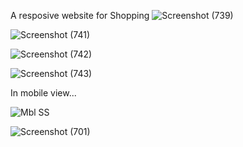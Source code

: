 A resposive website for Shopping
![Screenshot (739)](https://github.com/user-attachments/assets/2fe6d65e-543b-4ea8-9742-bb3bdf3eb7dd)

![Screenshot (741)](https://github.com/user-attachments/assets/fa4545eb-31db-4562-8af8-aa1aa8855eb8)

![Screenshot (742)](https://github.com/user-attachments/assets/0054ee8a-97fb-4843-967b-5b1ceb8a99cf)

![Screenshot (743)](https://github.com/user-attachments/assets/f21edffc-19b8-44fb-929b-6bbfb3fe1172)

In mobile view...

![Mbl SS](https://github.com/user-attachments/assets/1e36d334-8c4a-499c-9f10-b15992b9bb00)

![Screenshot (701)](https://github.com/user-attachments/assets/767dc4ab-81d0-48d9-b407-f2572a24e648)
